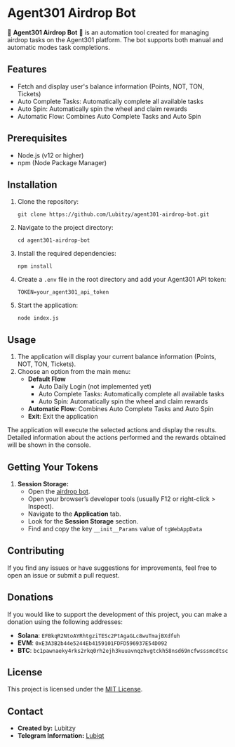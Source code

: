 # Agent301 Airdrop Bot

🚀 **Agent301 Airdrop Bot** 🚀 is an automation tool created for managing airdrop tasks on the Agent301 platform. The bot supports both manual and automatic modes task completions.

## Features

- Fetch and display user's balance information (Points, NOT, TON, Tickets)
- Auto Complete Tasks: Automatically complete all available tasks
- Auto Spin: Automatically spin the wheel and claim rewards
- Automatic Flow: Combines Auto Complete Tasks and Auto Spin

## Prerequisites

- Node.js (v12 or higher)
- npm (Node Package Manager)

## Installation

1. Clone the repository:

   ```
   git clone https://github.com/Lubitzy/agent301-airdrop-bot.git
   ```

2. Navigate to the project directory:

   ```
   cd agent301-airdrop-bot
   ```

3. Install the required dependencies:

   ```
   npm install
   ```

4. Create a `.env` file in the root directory and add your Agent301 API token:

   ```
   TOKEN=your_agent301_api_token
   ```

5. Start the application:

   ```
   node index.js
   ```

## Usage

1. The application will display your current balance information (Points, NOT, TON, Tickets).
2. Choose an option from the main menu:
   - **Default Flow**
     - Auto Daily Login (not implemented yet)
     - Auto Complete Tasks: Automatically complete all available tasks
     - Auto Spin: Automatically spin the wheel and claim rewards
   - **Automatic Flow**: Combines Auto Complete Tasks and Auto Spin
   - **Exit**: Exit the application

The application will execute the selected actions and display the results. Detailed information about the actions performed and the rewards obtained will be shown in the console.

## Getting Your Tokens

1. **Session Storage:**
   - Open the [airdrop bot](https://t.me/Agent301Bot/app?startapp=onetime1191390170).
   - Open your browser’s developer tools (usually F12 or right-click > Inspect).
   - Navigate to the **Application** tab.
   - Look for the **Session Storage** section.
   - Find and copy the key `__init__Params` value of `tgWebAppData`

## Contributing

If you find any issues or have suggestions for improvements, feel free to open an issue or submit a pull request.

## Donations

If you would like to support the development of this project, you can make a donation using the following addresses:

- **Solana**: `EFBkqR2NtoAYRhtgziTESc2PtAgaGLc8wuTmajBXdfuh`
- **EVM**: `0xE3A3B2b44e5244Eb4159101FDFD596937E54D092`
- **BTC**: `bc1pawnaeky4rks2rkq0rh2ejh3kuuavnqzhvgtckh58nsd69ncfwsssmcdtsc`

## License

This project is licensed under the [MIT License](LICENSE).

## Contact

- **Created by:** Lubitzy
- **Telegram Information:** [Lubiqt](https://t.me/Lubiqt)